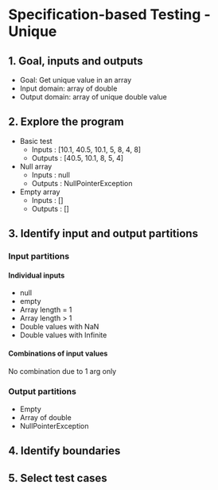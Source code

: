 # Specification-based Testing - Unique

## 1. Goal, inputs and outputs
- Goal: Get unique value in an array
- Input domain: array of double
- Output domain: array of unique double value

## 2. Explore the program
- Basic test
  - Inputs : [10.1, 40.5, 10.1, 5, 8, 4, 8]
  - Outputs : [40.5, 10.1, 8, 5, 4]
- Null array
  - Inputs : null
  - Outputs : NullPointerException
- Empty array
  - Inputs : []
  - Outputs : []

## 3. Identify input and output partitions

### Input partitions

#### Individual inputs
- null
- empty
- Array length = 1
- Array length > 1
- Double values with NaN
- Double values with Infinite

#### Combinations of input values
 No combination due to 1 arg only

### Output partitions
- Empty
- Array of double
- NullPointerException

## 4. Identify boundaries

## 5. Select test cases